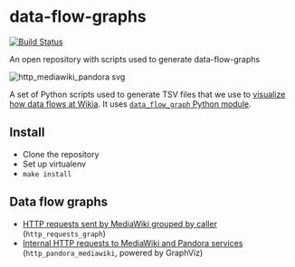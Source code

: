 # data-flow-graphs

[![Build Status](https://travis-ci.org/Wikia/data-flow-graphs.svg?branch=master)](https://travis-ci.org/Wikia/data-flow-graphs)

An open repository with scripts used to generate data-flow-graphs

![http_mediawiki_pandora svg](https://user-images.githubusercontent.com/1929317/39514518-af6bd5b2-4df7-11e8-95e8-def4ea279bb5.png)

A set of Python scripts used to generate TSV files that we use to [visualize how data flows at Wikia](https://github.com/macbre/data-flow-graph). It uses [`data_flow_graph` Python module](https://pypi.python.org/pypi/data_flow_graph).

## Install

* Clone the repository
* Set up virtualenv
* `make install`

## Data flow graphs

* [HTTP requests sent by MediaWiki grouped by caller](https://macbre.github.io/data-flow-graph/gist.html#3ac2c20a4e059ab263c4c92507d18e26) (`http_requests_graph`)
* [Internal HTTP requests to MediaWiki and Pandora services](https://github.com/Wikia/data-flow-graphs/blob/master/output/http_mediawiki_pandora.svg) (`http_pandora_mediawiki`, powered by GraphViz)
